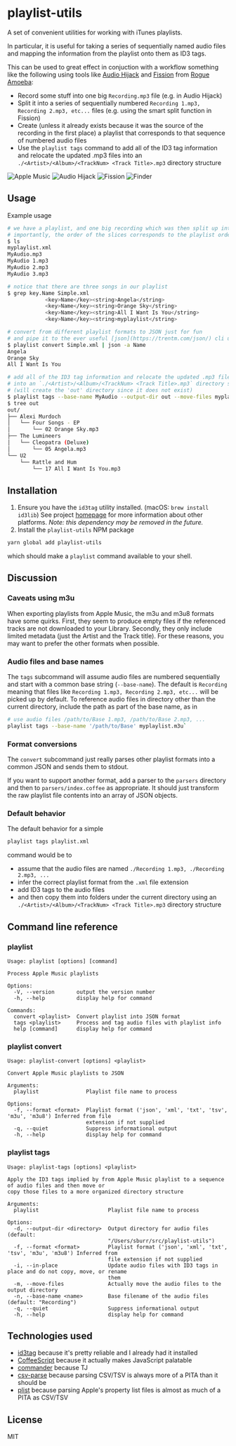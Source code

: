 # playlist-utils

A set of convenient utilities for working with iTunes playlists.

In particular, it is useful for taking a series of sequentially named audio files and mapping the information from the playlist onto them as ID3 tags.

This can be used to great effect in conjuction with a workflow something like the following using tools like [Audio Hijack](https://rogueamoeba.com/audiohijack/) and [Fission](https://rogueamoeba.com/fission/) from [Rogue Amoeba](https://rogueamoeba.com):

* Record some stuff into one big `Recording.mp3` file (e.g. in Audio Hijack)
* Split it into a series of sequentially numbered `Recording 1.mp3, Recording 2.mp3, etc...` files (e.g. using the smart split function in Fission)
* Create (unless it already exists because it was the source of the recording in the first place) a playlist that corresponds to that sequence of numbered audio files
* Use the `playlist tags` command to add all of the ID3 tag information and relocate the updated .mp3 files into an `./<Artist>/<Album>/<TrackNum> <Track Title>.mp3` directory structure

![Apple Music](docs/apple-music.png)
![Audio Hijack](docs/audio-hijack.png)
![Fission](docs/fission.png)
![Finder](docs/finder.png)

## Usage

Example usage

```bash
# we have a playlist, and one big recording which was then split up into 3 smaller slices
# importantly, the order of the slices corresponds to the playlist order
$ ls 
myplaylist.xml
MyAudio.mp3
MyAudio 1.mp3
MyAudio 2.mp3
MyAudio 3.mp3

# notice that there are three songs in our playlist
$ grep key.Name Simple.xml
			<key>Name</key><string>Angela</string>
			<key>Name</key><string>Orange Sky</string>
			<key>Name</key><string>All I Want Is You</string>
			<key>Name</key><string>myplaylist</string>

# convert from different playlist formats to JSON just for fun
# and pipe it to the ever useful [json](https://trentm.com/json/) cli utility
$ playlist convert Simple.xml | json -a Name
Angela
Orange Sky
All I Want Is You

# add all of the ID3 tag information and relocate the updated .mp3 files
# into an `./<Artist>/<Album>/<TrackNum> <Track Title>.mp3` directory structure 
# (will create the 'out' directory since it does not exist)
$ playlist tags --base-name MyAudio --output-dir out --move-files myplaylist.json
$ tree out
out/
├── Alexi Murdoch
│   └── Four Songs - EP
│       └── 02 Orange Sky.mp3
├── The Lumineers
│   └── Cleopatra (Deluxe)
│       └── 05 Angela.mp3
└── U2
    └── Rattle and Hum
        └── 17 All I Want Is You.mp3

```

## Installation

1. Ensure you have the `id3tag` utility installed. (macOS: `brew install id3lib`) See project [homepage](https://id3lib.sourceforge.net) for more information about other platforms. _Note: this dependency may be removed in the future._
2. Install the `playlist-utils` NPM package

```bash
yarn global add playlist-utils
```

which should make a `playlist` command available to your shell.

## Discussion

### Caveats using m3u

When exporting playlists from Apple Music, the m3u and m3u8 formats have some quirks. First, they seem to produce empty files if the referenced tracks are not downloaded to your Library. Secondly, they only include limited metadata (just the Artist and the Track title). For these reasons, you may want to prefer the other formats when possible.

### Audio files and base names

The `tags` subcommand will assume audio files are numbered sequentially and start with a common base string (`--base-name`). The default is `Recording` meaning that files like `Recording 1.mp3, Recording 2.mp3, etc...` will be picked up by default. To reference audio files in directory other than the current directory, include the path as part of the base name, as in

```bash
# use audio files /path/to/Base 1.mp3, /path/to/Base 2.mp3, ...
playlist tags --base-name '/path/to/Base' myplaylist.m3u`
```

### Format conversions

The `convert` subcommand just really parses other playlist formats into a common JSON and sends them to stdout.

If you want to support another format, add a parser to the `parsers` directory and then to `parsers/index.coffee` as appropriate. It should just transform the raw playlist file contents into an array of JSON objects.

### Default behavior

The default behavior for a simple 

```bash
playlist tags playlist.xml
```

command would be to

* assume that the audio files are named `./Recording 1.mp3, ./Recording 2.mp3, ...`
* infer the correct playlist format from the `.xml` file extension
* add ID3 tags to the audio files
* and then copy them into folders under the current directory using an `./<Artist>/<Album>/<TrackNum> <Track Title>.mp3` directory structure

## Command line reference

### playlist

```text
Usage: playlist [options] [command]

Process Apple Music playlists

Options:
  -V, --version       output the version number
  -h, --help          display help for command

Commands:
  convert <playlist>  Convert playlist into JSON format
  tags <playlist>     Process and tag audio files with playlist info
  help [command]      display help for command
```

### playlist convert

```text
Usage: playlist-convert [options] <playlist>

Convert Apple Music playlists to JSON

Arguments:
  playlist               Playlist file name to process

Options:
  -f, --format <format>  Playlist format ('json', 'xml', 'txt', 'tsv', 'm3u', 'm3u8') Inferred from file
                         extension if not supplied
  -q, --quiet            Suppress informational output
  -h, --help             display help for command
```

### playlist tags

```text
Usage: playlist-tags [options] <playlist>

Apply the ID3 tags implied by from Apple Music playlist to a sequence of audio files and then move or 
copy those files to a more organized directory structure

Arguments:
  playlist                      Playlist file name to process

Options:
  -d, --output-dir <directory>  Output directory for audio files (default:
                                "/Users/sburr/src/playlist-utils")
  -f, --format <format>         Playlist format ('json', 'xml', 'txt', 'tsv', 'm3u', 'm3u8') Inferred from
                                file extension if not supplied
  -i, --in-place                Update audio files with ID3 tags in place and do not copy, move, or rename
                                them
  -m, --move-files              Actually move the audio files to the output directory
  -n, --base-name <name>        Base filename of the audio files (default: "Recording")
  -q, --quiet                   Suppress informational output
  -h, --help                    display help for command
```

## Technologies used

* [id3tag](https://id3lib.sourceforge.net) because it's pretty reliable and I already had it installed
* [CoffeeScript](https://coffeescript.org) because it actually makes JavaScript palatable
* [commander](https://github.com/tj/commander.js) because TJ
* [csv-parse](https://csv.js.org/parse/) because parsing CSV/TSV is always more of a PITA than it should be
* [plist](https://github.com/TooTallNate/plist.js) because parsing Apple's property list files is almost as much of a PITA as CSV/TSV

## License

MIT
